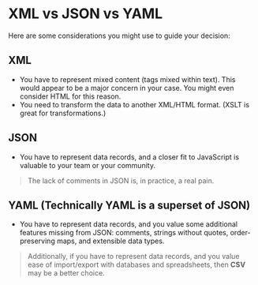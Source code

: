 # XML vs JSON vs YAML
Here are some considerations you might use to guide your decision:

## XML
- You have to represent mixed content (tags mixed within text). This would appear to be a major concern in your case. You might even 
consider HTML for this reason.
- You need to transform the data to another XML/HTML format. (XSLT is great for transformations.)

## JSON
- You have to represent data records, and a closer fit to JavaScript is valuable to your team or your community.
> The lack of comments in JSON is, in practice, a real pain.

## YAML (Technically YAML is a superset of JSON)
- You have to represent data records, and you value some additional features missing from JSON: comments, strings without quotes,
order-preserving maps, and extensible data types.

> 
> Additionally, if you have to represent data records, and you value ease of import/export with databases and spreadsheets, then **CSV**
may be a better choice.
